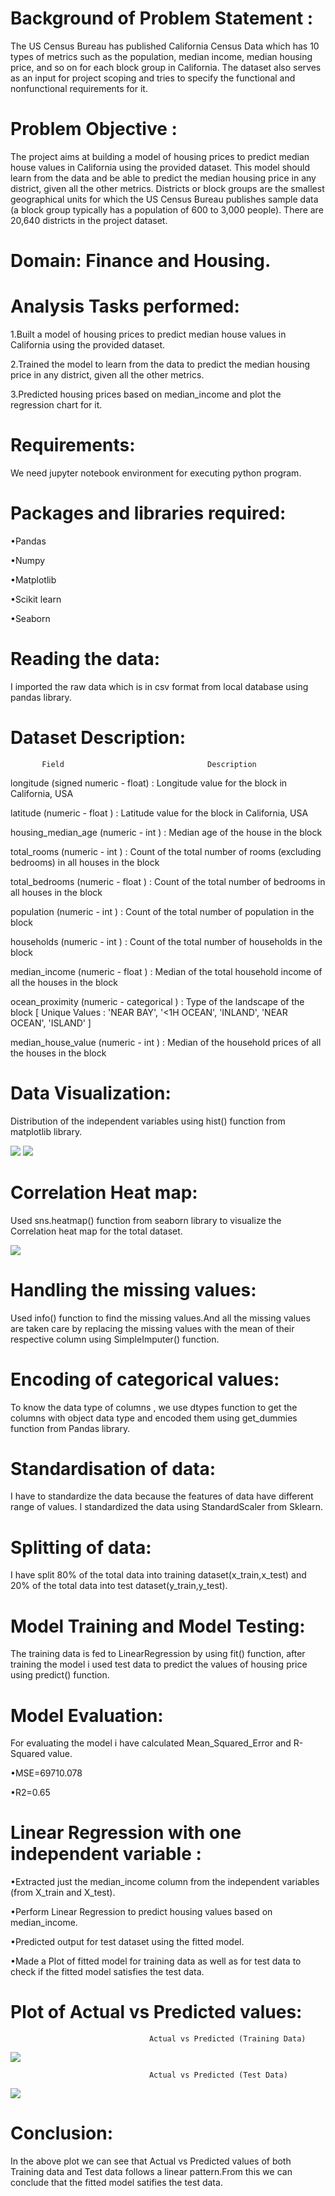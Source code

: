 # Background of Problem Statement :
The US Census Bureau has published California Census Data which has 10 types of metrics such as the population, median income, median housing price, and so on for each block group in California. The dataset also serves as an input for project scoping and tries to specify the functional and nonfunctional requirements for it.

# Problem Objective :
The project aims at building a model of housing prices to predict median house values in California using the provided dataset. This model should learn from the data and be able to predict the median housing price in any district, given all the other metrics.
Districts or block groups are the smallest geographical units for which the US Census Bureau publishes sample data (a block group typically has a population of 600 to 3,000 people). There are 20,640 districts in the project dataset.

# Domain: Finance and Housing.

# Analysis Tasks performed:
1.Built a model of housing prices to predict median house values in California using the provided dataset.

2.Trained the model to learn from the data to predict the median housing price in any district, given all the other metrics.

3.Predicted housing prices based on median_income and plot the regression chart for it.

# Requirements:
We need jupyter notebook environment for executing python program.

# Packages and libraries required:
•Pandas

•Numpy

•Matplotlib

•Scikit learn

•Seaborn

# Reading the data:
I imported the raw data which is in csv format from local database using pandas library.

# Dataset Description:


           Field                                Description
         
longitude	(signed numeric - float) : Longitude value for the block in California, USA


latitude	(numeric - float ) : Latitude value for the block in California, USA


housing_median_age	(numeric - int ) : Median age of the house in the block


total_rooms	(numeric - int ) : Count of the total number of rooms (excluding bedrooms) in all houses in the block


total_bedrooms	(numeric - float ) : Count of the total number of bedrooms in all houses in the block


population	(numeric - int ) : Count of the total number of population in the block


households	(numeric - int ) : Count of the total number of households in the block


median_income	(numeric - float ) : Median of the total household income of all the houses in the block


ocean_proximity	(numeric - categorical ) : Type of the landscape of the block [ Unique Values : 'NEAR BAY', '<1H OCEAN', 'INLAND', 'NEAR OCEAN', 'ISLAND'  ]


median_house_value	(numeric - int ) : Median of the household prices of all the houses in the block

# Data Visualization:
Distribution of the independent variables using hist() function from matplotlib library.


![](https://github.com/Dany511/Dany5_portfolio/blob/main/images%202/hist_1.PNG) ![](https://github.com/Dany511/Dany5_portfolio/blob/main/images%202/hist_2.PNG)

# Correlation Heat map:
Used sns.heatmap() function from seaborn library to visualize the Correlation heat map for the total dataset.


![](https://github.com/Dany511/Dany5_portfolio/blob/main/images%202/Corr_1.PNG)

# Handling the missing values: 
Used info() function to find the missing values.And all the missing values are taken care by replacing the missing values with the mean of their respective column using SimpleImputer() function.

# Encoding of categorical values: 
To know the data type of columns , we use dtypes function to get the columns with object data type and encoded them using get_dummies function from Pandas library.

# Standardisation of data: 
I have to standardize the data because the features of data have different range of values. I standardized the data using StandardScaler from Sklearn.

# Splitting of data:
I have split  80% of the total data into training dataset(x_train,x_test) and 20% of the total data into test dataset(y_train,y_test).

# Model Training and Model Testing: 
The training data is fed to LinearRegression by using fit() function, after training the model i used test data to predict the values of housing price using predict() function.

# Model Evaluation:
For evaluating the model i have calculated Mean_Squared_Error and R-Squared value.

•MSE=69710.078

•R2=0.65

# Linear Regression with one independent variable :
•Extracted just the median_income column from the independent variables (from X_train and X_test).


•Perform Linear Regression to predict housing values based on median_income.


•Predicted output for test dataset using the fitted model.


•Made a Plot of fitted model for training data as well as for test data to check if the fitted model satisfies the test data.


# Plot of Actual vs Predicted values:
                                   Actual vs Predicted (Training Data)
                                         
                                         
   ![](https://github.com/Dany511/Dany5_portfolio/blob/main/images%202/actual%20vs%20pred%20train.PNG)
   
   
   
                                   Actual vs Predicted (Test Data)
                                   
   ![](https://github.com/Dany511/Dany5_portfolio/blob/main/images%202/actual%20vs%20pred%20test.PNG)                                

# Conclusion:
In the above plot we can see that Actual vs Predicted values of both Training data and Test data follows a linear pattern.From this we can conclude that the fitted model satifies the test data.



